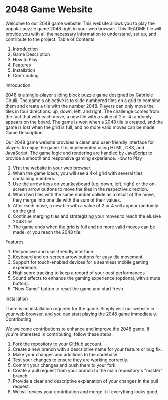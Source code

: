 # 2048 Game Website

Welcome to our 2048 game website! This website allows you to play the popular puzzle game 2048 right in your web browser. This README file will provide you with all the necessary information to understand, set up, and contribute to the project.
Table of Contents

  1.  Introduction
  2.  Game Description
  3.  How to Play
  4.  Features
  5.  Installation
  6.  Contributing

Introduction

2048 is a single-player sliding block puzzle game designed by Gabriele Cirulli. The game's objective is to slide numbered tiles on a grid to combine them and create a tile with the number 2048. Players can only move the tiles in four directions: up, down, left, and right. The challenge comes from the fact that with each move, a new tile with a value of 2 or 4 randomly appears on the board. The game is won when a 2048 tile is created, and the game is lost when the grid is full, and no more valid moves can be made.
Game Description

Our 2048 game website provides a clean and user-friendly interface for players to enjoy the game. It is implemented using HTML, CSS, and JavaScript. The game logic and rendering are handled by JavaScript to provide a smooth and responsive gaming experience.
How to Play

  1.  Visit the website in your web browser.
  2.  When the game loads, you will see a 4x4 grid with several tiles containing numbers.
  3.  Use the arrow keys on your keyboard (up, down, left, right) or the on-screen arrow buttons to move the tiles in the respective direction.
  4.  When two tiles with the same number collide as a result of the move, they merge into one tile with the sum of their values.
  5.  After each move, a new tile with a value of 2 or 4 will appear randomly on the grid.
  6.  Continue merging tiles and strategizing your moves to reach the elusive 2048 tile!
  7.  The game ends when the grid is full and no more valid moves can be made, or you reach the 2048 tile.

Features

  1.  Responsive and user-friendly interface.
  2.  Keyboard and on-screen arrow buttons for easy tile movement.
  3.  Support for touch-enabled devices for a seamless mobile gaming experience.
  4.  High score tracking to keep a record of your best performances.
  5.  Sound effects to enhance the gaming experience (optional, with a mute button).
  6.  "New Game" button to reset the game and start fresh.

Installation

There is no installation required for the game. Simply visit our website in your web browser, and you can start playing the 2048 game immediately.
Contributing

We welcome contributions to enhance and improve the 2048 game. If you're interested in contributing, follow these steps:

  1.  Fork the repository to your GitHub account.
  2.  Create a new branch with a descriptive name for your feature or bug fix.
  3.  Make your changes and additions to the codebase.
  4.  Test your changes to ensure they are working correctly.
  5.  Commit your changes and push them to your fork.
  6.  Create a pull request from your branch to the main repository's "master" branch.
  7.  Provide a clear and descriptive explanation of your changes in the pull request.
  8.  We will review your contribution and merge it if everything looks good.
